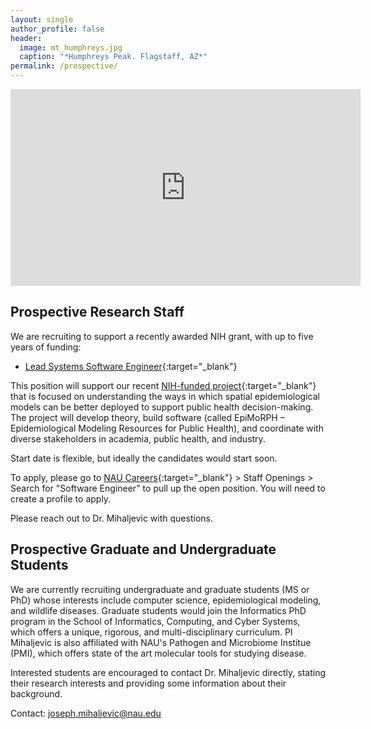 ```yaml
---
layout: single
author_profile: false
header:
  image: mt_humphreys.jpg
  caption: "*Humphreys Peak. Flagstaff, AZ*" 
permalink: /prospective/
---
```


<iframe width="560" height="315" src="https://www.youtube.com/embed/we_mO2w53OE" title="YouTube video player" frameborder="0" allow="accelerometer; autoplay; clipboard-write; encrypted-media; gyroscope; picture-in-picture" allowfullscreen></iframe>


## Prospective Research Staff

We are recruiting to support a recently awarded NIH grant, with up to five years of funding:
- [Lead Systems Software Engineer](https://www.linkedin.com/jobs/view/3278408345/?alternateChannel=search&refId=cIb1JH89jWZuR%2FUVrQvO4A%3D%3D&trackingId=2Cq6rsebIOaJazuZyndwsA%3D%3D){:target="_blank"}

This position will support our recent [NIH-funded project](https://jrmihalj.github.io/nih-grant/){:target="_blank"} that is focused on understanding the ways in which spatial epidemiological models can be better deployed to support public health decision-making. The project will develop theory, build software (called EpiMoRPH – Epidemiological Modeling Resources for Public Health), and coordinate with diverse stakeholders in academia, public health, and industry. 

Start date is flexible, but ideally the candidates would start soon. 

To apply, please go to [NAU Careers](https://in.nau.edu/human-resources/current-job-openings/){:target="_blank"} > Staff Openings > Search for "Software Engineer" to pull up the open position. You will need to create a profile to apply. 

Please reach out to Dr. Mihaljevic with questions. 

## Prospective Graduate and Undergraduate Students

We are currently recruiting undergraduate and graduate students (MS or PhD) whose interests include computer science, epidemiological modeling, and wildlife diseases. Graduate students would join the Informatics PhD program in the School of Informatics, Computing, and Cyber Systems, which offers a unique, rigorous, and multi-disciplinary curriculum. PI Mihaljevic is also affiliated with NAU's Pathogen and Microbiome Institue (PMI), which offers state of the art molecular tools for studying disease. 

Interested students are encouraged to contact Dr. Mihaljevic directly, stating their research interests and providing some information about their background.


Contact: joseph.mihaljevic@nau.edu
